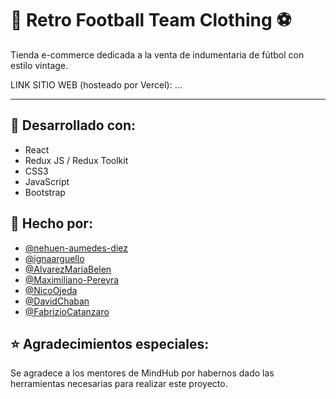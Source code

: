 # 👕 Retro Football Team Clothing ⚽  


Tienda e-commerce dedicada a la venta de indumentaria de fútbol con estilo vintage.


LINK SITIO WEB (hosteado por Vercel): ...

---

## 🔨 Desarrollado con:

* React
* Redux JS / Redux Toolkit
* CSS3
* JavaScript
* Bootstrap



## 👷 Hecho por:
* [@nehuen-aumedes-diez](https://github.com/nehuen-aumedes-diez)
* [@ignaarguello](https://github.com/ignaarguello)
* [@AlvarezMariaBelen](https://github.com/AlvarezMariaBelen)
* [@Maximiliano-Pereyra](https://github.com/Maximiliano-Pereyra)
* [@NicoOjeda](https://github.com/NicoOjeda)
* [@DavidChaban](https://github.com/DavidChaban)
* [@FabrizioCatanzaro](https://github.com/FabrizioCatanzaro)




## ⭐ Agradecimientos especiales:

Se agradece a los mentores de MindHub por habernos dado las herramientas necesarias para realizar este proyecto.

